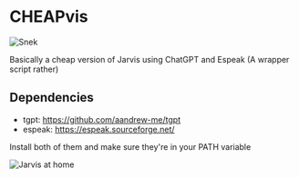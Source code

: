 # CHEAPvis

![Snek](https://www.learnpython.dev/images/snake-scaled.png)

Basically a cheap version of Jarvis using ChatGPT and Espeak (A wrapper script rather)

## Dependencies

- tgpt: https://github.com/aandrew-me/tgpt
- espeak: https://espeak.sourceforge.net/

Install both of them and make sure they're in your PATH variable

![Jarvis at home](https://imgflip.com/i/8f2f4s)
